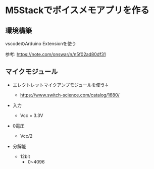 # M5Stackでボイスメモアプリを作る
## 環境構築
vscodeのArduino Extensionを使う

参考: https://note.com/onswar/n/n5f02ad80df31

## マイクモジュール
- エレクトレットマイクアンプモジュールを使う↓
    - https://www.switch-science.com/catalog/1680/

- 入力
  - Vcc = 3.3V
- 0電圧　
  - Vcc/2
- 分解能
  - 12bit
    - 0~4096

##